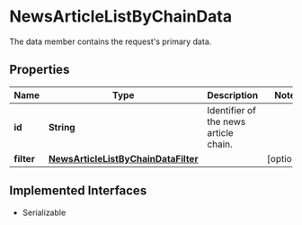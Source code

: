 

# NewsArticleListByChainData

The data member contains the request's primary data.

## Properties

Name | Type | Description | Notes
------------ | ------------- | ------------- | -------------
**id** | **String** | Identifier of the news article chain. | 
**filter** | [**NewsArticleListByChainDataFilter**](NewsArticleListByChainDataFilter.md) |  |  [optional]


## Implemented Interfaces

* Serializable


